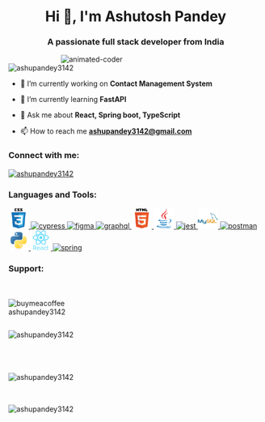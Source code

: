 <h1 align="center">Hi 👋, I'm Ashutosh Pandey</h1>
<h3 align="center">A passionate full stack developer from India</h3>
<img src="https://cdn.dribbble.com/users/1162077/screenshots/3848914/programmer.gif" alt="animated-coder" align="right" width="400" />

<p align="left"> <img src="https://komarev.com/ghpvc/?username=ashupandey3142&label=Profile%20views&color=0e75b6&style=flat" alt="ashupandey3142" /> </p>

- 🔭 I’m currently working on **Contact Management System**

- 🌱 I’m currently learning **FastAPI**

- 💬 Ask me about **React, Spring boot, TypeScript**

- 📫 How to reach me **ashupandey3142@gmail.com**

<h3 align="left">Connect with me:</h3>
<p align="left">
<a href="https://www.leetcode.com/ashupandey3142" target="blank"><img align="center" src="https://raw.githubusercontent.com/rahuldkjain/github-profile-readme-generator/master/src/images/icons/Social/leet-code.svg" alt="ashupandey3142" height="30" width="40" /></a>
</p>

<h3 align="left">Languages and Tools:</h3>
<p align="left"> <a href="https://www.w3schools.com/css/" target="_blank" rel="noreferrer"> <img src="https://raw.githubusercontent.com/devicons/devicon/master/icons/css3/css3-original-wordmark.svg" alt="css3" width="40" height="40"/> </a> <a href="https://www.cypress.io" target="_blank" rel="noreferrer"> <img src="https://raw.githubusercontent.com/simple-icons/simple-icons/6e46ec1fc23b60c8fd0d2f2ff46db82e16dbd75f/icons/cypress.svg" alt="cypress" width="40" height="40"/> </a> <a href="https://www.figma.com/" target="_blank" rel="noreferrer"> <img src="https://www.vectorlogo.zone/logos/figma/figma-icon.svg" alt="figma" width="40" height="40"/> </a> <a href="https://graphql.org" target="_blank" rel="noreferrer"> <img src="https://www.vectorlogo.zone/logos/graphql/graphql-icon.svg" alt="graphql" width="40" height="40"/> </a> <a href="https://www.w3.org/html/" target="_blank" rel="noreferrer"> <img src="https://raw.githubusercontent.com/devicons/devicon/master/icons/html5/html5-original-wordmark.svg" alt="html5" width="40" height="40"/> </a> <a href="https://www.java.com" target="_blank" rel="noreferrer"> <img src="https://raw.githubusercontent.com/devicons/devicon/master/icons/java/java-original.svg" alt="java" width="40" height="40"/> </a> <a href="https://jestjs.io" target="_blank" rel="noreferrer"> <img src="https://www.vectorlogo.zone/logos/jestjsio/jestjsio-icon.svg" alt="jest" width="40" height="40"/> </a> <a href="https://www.mysql.com/" target="_blank" rel="noreferrer"> <img src="https://raw.githubusercontent.com/devicons/devicon/master/icons/mysql/mysql-original-wordmark.svg" alt="mysql" width="40" height="40"/> </a> <a href="https://postman.com" target="_blank" rel="noreferrer"> <img src="https://www.vectorlogo.zone/logos/getpostman/getpostman-icon.svg" alt="postman" width="40" height="40"/> </a> <a href="https://www.python.org" target="_blank" rel="noreferrer"> <img src="https://raw.githubusercontent.com/devicons/devicon/master/icons/python/python-original.svg" alt="python" width="40" height="40"/> </a> <a href="https://reactjs.org/" target="_blank" rel="noreferrer"> <img src="https://raw.githubusercontent.com/devicons/devicon/master/icons/react/react-original-wordmark.svg" alt="react" width="40" height="40"/> </a> <a href="https://spring.io/" target="_blank" rel="noreferrer"> <img src="https://www.vectorlogo.zone/logos/springio/springio-icon.svg" alt="spring" width="40" height="40"/> </a> </p>

<h3 align="left">Support:</h3>
<p><a href="https://www.buymeacoffee.com/buymeacoffee ashupandey3142"><br><br> <img align="left" src="https://cdn.buymeacoffee.com/buttons/v2/default-yellow.png" height="50" width="210" alt="buymeacoffee ashupandey3142" /></a></p><br><br>

<p><img align="left" src="https://github-readme-stats.vercel.app/api/top-langs?username=ashupandey3142&show_icons=true&locale=en&layout=compact" alt="ashupandey3142" /></p>
<div></div><br><br>
<p>&nbsp;<br><br><img align="center" src="https://github-readme-stats.vercel.app/api?username=ashupandey3142&show_icons=true&locale=en" alt="ashupandey3142" /></p>
<br>
<p><img align="center" src="https://github-readme-streak-stats.herokuapp.com/?user=ashupandey3142&" alt="ashupandey3142" /></p>
